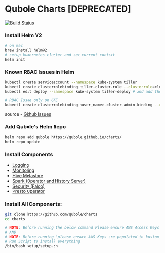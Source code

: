 # Qubole Charts [DEPRECATED]

[![Build Status](https://cloud.drone.io/api/badges/qubole/charts/status.svg)](https://cloud.drone.io/qubole/charts)

### Install Helm V2
```bash
# on mac
brew install helm@2
# setup kubernetes cluster and set current context
helm init
```

### Known RBAC Issues in Helm
```bash
kubectl create serviceaccount --namespace kube-system tiller
kubectl create clusterrolebinding tiller-cluster-rule --clusterrole=cluster-admin --serviceaccount=kube-system:tiller
kubectl edit deploy --namespace kube-system tiller-deploy # and add the line serviceAccount: tiller to spec/template/spec

# RBAC Issue only on GKE
kubectl create clusterrolebinding <user_name>-cluster-admin-binding --clusterrole=cluster-admin --user=<user_email>
```
source - [Github Issues](https://github.com/helm/helm/issues/2224)

### Add Qubole's Helm Repo
```bash
helm repo add qubole https://qubole.github.io/charts/
helm repo update
```

### Install Components

* [Logging](docs/logging.md)
* [Monitoring](docs/monitoring.md)
* [Hive Metastore](docs/hive-metastore.md)
* [Spark (Operator and History Server)](docs/sparkoperator.md)
* [Security (Falco)](docs/security.md)
* [Presto Operator](docs/presto-operator.md)

### Install All Components:

```bash
git clone https://github.com/qubole/charts
cd charts

# NOTE: Before running the below command Please ensure AWS Access Keys are populated in kustomize/spark/base/kustomization.yaml
# AND
# NOTE: Before running "please ensure AWS Keys are populated in kustomize/hive-metastore/base/config/metastore-hive-metastore.env file
# Run Script to install everything
/bin/bash setup/setup.sh
```
